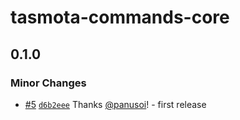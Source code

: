 # tasmota-commands-core

## 0.1.0

### Minor Changes

- [#5](https://github.com/panusoi/tasmota-commands/pull/5) [`d6b2eee`](https://github.com/panusoi/tasmota-commands/commit/d6b2eee7ccc1c22698a6d91dbe5850d7d359bdc5) Thanks [@panusoi](https://github.com/panusoi)! - first release
